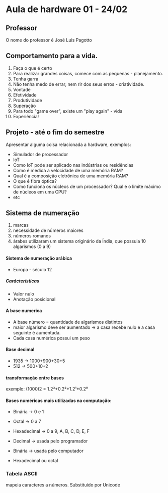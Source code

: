 



# Aula de hardware 01 - 24/02



## Professor

O nome do professor é José Luis Pagotto


## Comportamento para a vida.

1. Faça o que é certo
2. Para realizar grandes coisas, comece com as pequenas - planejamento.
3. Tenha garra
4. Não tenha medo de errar, nem rir dos seus erros - criatividade.
5. Vontade
6. Efetividade
7. Produtividade
8. Superação
9. Para todo "game over", existe um "play again" - vida
10. Experiência!


## Projeto - até o fim do semestre

Apresentar alguma coisa relacionada a hardware, exemplos:
- Simulador de processador
- IoT
- Como IoT pode ser aplicado nas indústrias ou residências
- Como é medida a velocidade de uma memória RAM?
- Qual é a composição eletrônica de uma memória RAM?
- O que é fibra óptica?
- Como funciona os núcleos de um processador? Qual é o limite máximo de núcleos em uma CPU?
- etc


## Sistema de numeração

1. marcas
2. necessidade de números maiores
3. números romanos
4. árabes utilizaram um sistema originário da Índia, que possuia 10 algarismos (0 a 9)


#### Sistema de numeração arábica

- Europa - século 12

##### Carácterísticas

- Valor nulo
- Anotação posicional


#### A base numerica

- A base número = quantidade de algarismos distintos
- maior algarismo deve ser aumentado -> a casa recebe nulo e a casa seguinte é aumentada.
- Cada casa numérica possui um peso


#### Base decimal

- 1935 -> 1000+900+30+5
- 512 -> 500+10+2


#### transformação entre bases

exemplo:
(1000)2 = 1.2³+0.2²+1.2¹+0.2⁰


#### Bases numéricas mais utilizadas na computação:

- Binária -> 0 e 1
- Octal -> 0 a 7
- Hexadecimal -> 0 a 9, A, B, C, D, E, F

- Decimal -> usada pelo programador
- Binária -> usada pelo computador
- Hexadecimal ou octal

### Tabela ASCII

mapeia caracteres a números. Substituído por Unicode
